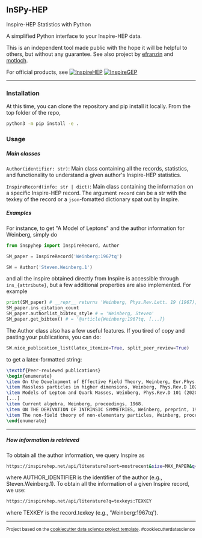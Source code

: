 ## InSPy-HEP

Inspire-HEP Statistics with Python


A simplified Python interface to your Inspire-HEP data.

This is an independent tool made public with the hope it will be helpful to others, but without any guarantee. See also project by [efranzin](https://github.com/efranzin/python) and [motloch](https://github.com/motloch/track_inspire-hep_citations).

For official products, see
[![InspireHEP](https://img.shields.io/badge/Inspire_HEP-.net-dodgerblue.svg)](https://inspirehep.net/) [![InspireGEP](https://img.shields.io/badge/Inspire_HEP-on_GitHub-lightyellow.svg)](https://github.com/inspirehep)


---
### Installation

At this time, you can clone the repository and pip install it locally. From the top folder of the repo,
```sh
python3 -m pip install -e .
```

### Usage

##### Main classes

`Author(identifier: str)`: Main class containing all the records, statistics, and functionality to understand a given author's Inspire-HEP statistics.

`InspireRecord(info: str | dict)`: Main class containing the information on a specific Inspire-HEP record. The argument `record` can be a str with the texkey of the record or a `json`-fomatted dictionary spat out by Inspire.

##### Examples 

For instance, to get "A Model of Leptons" and the author information for Weinberg, simply do
```py
from inspyhep import InspireRecord, Author

SM_paper = InspireRecord('Weinberg:1967tq')

SW = Author('Steven.Weinberg.1')
```
and all the inspire obtained directly from Inspire is accessible through `ins_{attribute}`, but a few additional properties are also implemented. For example
``` py
print(SM_paper) # __repr__ returns 'Weinberg, Phys.Rev.Lett. 19 (1967), 1967.'
SM_paper.ins_citation_count
SM_paper.authorlist_bibtex_style # = 'Weinberg, Steven'
SM_paper.get_bibtex() # = '@article{Weinberg:1967tq, [...]}
```

The Author class also has a few useful features. If you tired of copy and pasting your publications, you can do:
``` py
SW.nice_publication_list(latex_itemize=True, split_peer_review=True)
```
to get a latex-formatted string:
```latex
\textbf{Peer-reviewed publications}
\begin{enumerate}
\item On the Development of Effective Field Theory, Weinberg, Eur.Phys.J.H 46 (2021) 1 6, 2021, arXiv:2101.04241 [hep-th], [citations: 10].
\item Massless particles in higher dimensions, Weinberg, Phys.Rev.D 102 (2020) 9 095022, 2020, arXiv:2010.05823 [hep-th], [citations: 10].
\item Models of Lepton and Quark Masses, Weinberg, Phys.Rev.D 101 (2020) 3 035020, 2020, arXiv:2001.06582 [hep-th], [citations: 
[...]
\item Current algebra, Weinberg, proceedings, 1968.
\item ON THE DERIVATION OF INTRINSIC SYMMETRIES, Weinberg, preprint, 1963.
\item The non-field theory of non-elementary particles, Weinberg, proceedings, 1962.
\end{enumerate}
```

---
##### How information is retrieved

To obtain all the author information, we query Inspire as
```sh
https://inspirehep.net/api/literature?sort=mostrecent&size=MAX_PAPER&q=a%20AUTHOR_IDENTIFIER
```
where AUTHOR_IDENTIFIER is the identifier of the author (e.g., Steven.Weinberg.1).
To obtain all the information of a given Inspire record, we use:
```sh
https://inspirehep.net/api/literature?q=texkeys:TEXKEY
```
where TEXKEY is the record.texkey (e.g., 'Weinberg:1967tq').

--------

<p><small>Project based on the <a target="_blank" href="https://drivendata.github.io/cookiecutter-data-science/">cookiecutter data science project template</a>. #cookiecutterdatascience</small></p>
